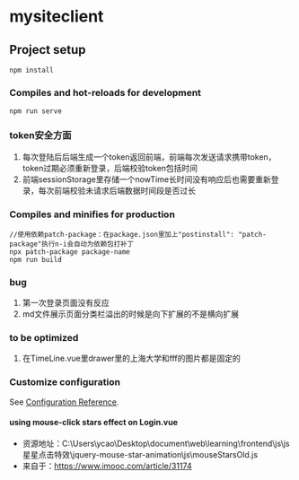# mysiteclient

## Project setup
```
npm install
```

### Compiles and hot-reloads for development
```
npm run serve
```
### token安全方面
1. 每次登陆后后端生成一个token返回前端，前端每次发送请求携带token，token过期必须重新登录，后端校验token包括时间
2. 前端sessionStorage里存储一个nowTime长时间没有响应后也需要重新登录，每次前端校验未请求后端数据时间段是否过长

### Compiles and minifies for production
```
//使用依赖patch-package：在package.json里加上"postinstall": "patch-package"执行n-i会自动为依赖包打补丁
npx patch-package package-name
npm run build
```

### bug
1. 第一次登录页面没有反应
2. md文件展示页面分类栏溢出的时候是向下扩展的不是横向扩展
### to be optimized
1. 在TimeLine.vue里drawer里的上海大学和fff的图片都是固定的

### Customize configuration
See [Configuration Reference](https://cli.vuejs.org/config/).

#### using mouse-click stars effect on Login.vue
* 资源地址：C:\Users\ycao\Desktop\document\web\learning\frontend\js\js星星点击特效\jquery-mouse-star-animation\js\mouseStarsOld.js
* 来自于：https://www.imooc.com/article/31174